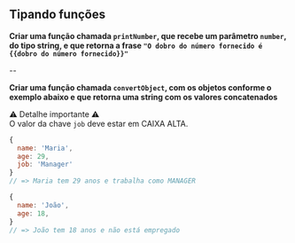 ## Tipando funções

**Criar uma função chamada `printNumber`, que recebe um parâmetro `number`, do tipo string, e que retorna a frase `"O dobro do número fornecido é {{dobro do número fornecido}}"`**

--

**Criar uma função chamada `convertObject`, com os objetos conforme o exemplo abaixo e que retorna uma string com os valores concatenados**

⚠️ Detalhe importante ⚠️  
O valor da chave `job` deve estar em CAIXA ALTA.

```js
{
  name: 'Maria',
  age: 29,
  job: 'Manager'
}
// => Maria tem 29 anos e trabalha como MANAGER

{
  name: 'João',
  age: 18,
}
// => João tem 18 anos e não está empregado
```
